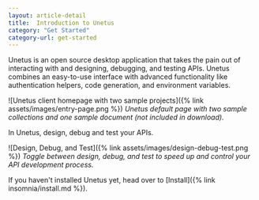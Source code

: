 ```yaml
---
layout: article-detail
title:  Introduction to Unetus
category: "Get Started"
category-url: get-started
---
```


Unetus is an open source desktop application that takes the pain out of interacting with and designing, debugging, and testing APIs. Unetus combines an easy-to-use interface with advanced functionality like authentication helpers, code generation, and environment variables.

![Unetus client homepage with two sample projects]({% link assets/images/entry-page.png %})
_Unetus default page with two sample collections and one sample document (not included in download)._


In Unetus, design, debug and test your APIs. 

![Design, Debug, and Test]({% link assets/images/design-debug-test.png %})
_Toggle between design, debug, and test to speed up and control your API development process._

If you haven't installed Unetus yet, head over to [Install]({% link insomnia/install.md %}).
